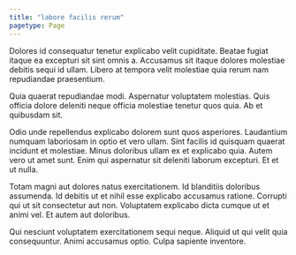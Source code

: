 ```yaml
---
title: "labore facilis rerum"
pagetype: Page
---
```

Dolores id consequatur tenetur explicabo velit cupiditate. Beatae fugiat itaque ea excepturi sit sint omnis a. Accusamus sit itaque dolores molestiae debitis sequi id ullam. Libero at tempora velit molestiae quia rerum nam repudiandae praesentium.

Quia quaerat repudiandae modi. Aspernatur voluptatem molestias. Quis officia dolore deleniti neque officia molestiae tenetur quos quia. Ab et quibusdam sit.

Odio unde repellendus explicabo dolorem sunt quos asperiores. Laudantium numquam laboriosam in optio et vero ullam. Sint facilis id quisquam quaerat incidunt et molestiae.
Minus doloribus ullam ex et explicabo quia. Autem vero ut amet sunt. Enim qui aspernatur sit deleniti laborum excepturi. Et et ut nulla.

Totam magni aut dolores natus exercitationem. Id blanditiis doloribus assumenda. Id debitis ut et nihil esse explicabo accusamus ratione. Corrupti qui ut sit consectetur aut non. Voluptatem explicabo dicta cumque ut et animi vel. Et autem aut doloribus.

Qui nesciunt voluptatem exercitationem sequi neque. Aliquid ut qui velit quia consequuntur. Animi accusamus optio. Culpa sapiente inventore.
